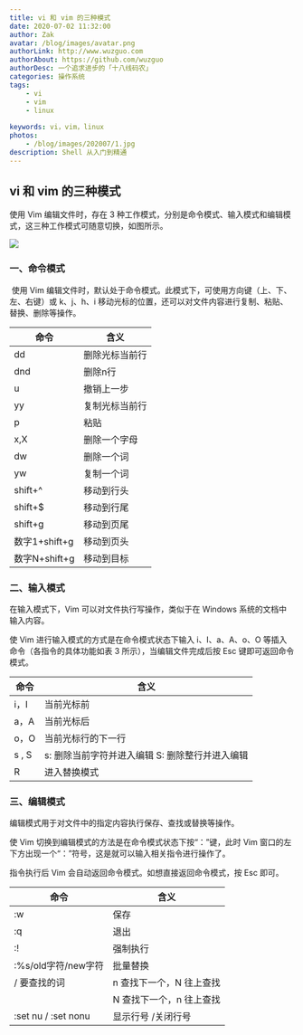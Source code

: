 ```yaml
---
title: vi 和 vim 的三种模式
date: 2020-07-02 11:32:00
author: Zak
avatar: /blog/images/avatar.png
authorLink: http://www.wuzguo.com
authorAbout: https://github.com/wuzguo
authorDesc: 一个追求进步的「十八线码农」
categories: 操作系统
tags: 
	- vi
	- vim
	- linux
	
keywords: vi，vim，linux
photos:
	- /blog/images/202007/1.jpg
description: Shell 从入门到精通
---
```


## vi 和 vim 的三种模式

使用 Vim 编辑文件时，存在 3 种工作模式，分别是命令模式、输入模式和编辑模式，这三种工作模式可随意切换，如图所示。

![](/blog/images/202007/1.jpg)

### 一、命令模式

​		使用 Vim 编辑文件时，默认处于命令模式。此模式下，可使用方向键（上、下、左、右键）或 k、j、h、i 移动光标的位置，还可以对文件内容进行复制、粘贴、替换、删除等操作。

| 命令      | **含义**                                          |
| -------- | ------------------------------------------------- |
| dd       | 删除光标当前行 |
| dnd      | 删除n行        |
| u         | 撤销上一步     |
| yy          | 复制光标当前行     |
| p          | 粘贴               |
| x,X  | 删除一个字母   |
| dw         | 删除一个词        |
| yw     | 复制一个词         |
| shift+^      | 移动到行头         |
| shift+$     | 移动到行尾         |
| shift+g   | 移动到页尾     |
| 数字1+shift+g | 移动到页头       |
| 数字N+shift+g | 移动到目标        |

### 二、输入模式

在输入模式下，Vim 可以对文件执行写操作，类似于在 Windows 系统的文档中输入内容。

使 Vim 进行输入模式的方式是在命令模式状态下输入 i、I、a、A、o、O 等插入命令（各指令的具体功能如表 3 所示），当编辑文件完成后按 Esc 键即可返回命令模式。

| **命令** | **含义**                                          |
| -------- | ------------------------------------------------- |
| i，I     | 当前光标前                                        |
| a，A     | 当前光标后                                        |
| o，O     | 当前光标行的下一行                                |
| s , S    | s: 删除当前字符并进入编辑   S: 删除整行并进入编辑 |
| R        | 进入替换模式                                      |

### 三、编辑模式

编辑模式用于对文件中的指定内容执行保存、查找或替换等操作。

使 Vim 切换到编辑模式的方法是在命令模式状态下按“：”键，此时 Vim 窗口的左下方出现一个“：”符号，这是就可以输入相关指令进行操作了。

指令执行后 Vim 会自动返回命令模式。如想直接返回命令模式，按 Esc 即可。

| **命令**   | **含义**                                         |
| -------- | ------------------------------------------------- |
| :w                   | 保存                     |
| :q                   | 退出                     |
| :!                   | 强制执行                 |
| :%s/old字符/new字符  | 批量替换                 |
| / 要查找的词         | n 查找下一个，N 往上查找 |
|                      | N 查找下一个，n 往上查找 |
| :set  nu / :set nonu | 显示行号  /关闭行号      |
